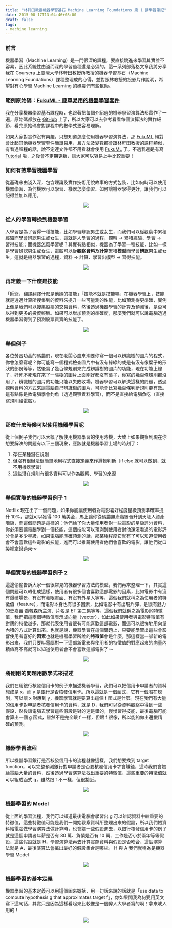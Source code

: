 ```yaml
---
title: "林軒田教授機器學習基石 Machine Learning Foundations 第 1 講學習筆記"
date: 2015-08-17T13:04:46+08:00
draft: false
tags:
- machine learning
---
```


### 前言

機器學習（Machine Learning）是一門很深的課程，要直接跳進來學習其實並不容易，因此系統性由淺而深的學習過程還是必須的。這一系列部落格文章我將分享我在 Coursera 上臺灣大學林軒田教授所教授的機器學習基石（Machine Learning Foundations）課程整理成的心得，並對照林教授的投影片作說明，希望對有心學習 Machine Learning 的碼農們有些幫助。

### 範例原始碼：[FukuML - 簡單易用的機器學習套件](https://github.com/fukuball/fuku-ml)

我在分享機器學習基石課程時，也跟著把每個介紹過的機器學習演算法都實作了一遍，原始碼都放在 [GitHub](https://github.com/fukuball/fuku-ml) 上了，所以大家可以去參考看看每個演算法的實作細節，看完原始碼會對課程中的數學式更容易理解。

如果大家對實作沒有興趣，只想知道怎麼使用機器學習演算法，那 [FukuML](https://github.com/fukuball/fuku-ml) 絕對會比起其他機器學習套件簡單易用，且方法及變數都會跟林軒田教授的課程類似，有看過課程的話，說不定連文件都不用看就會使用 [FukuML](https://github.com/fukuball/fuku-ml) 了。不過我還是有寫 [Tutorial](https://github.com/fukuball/FukuML-Tutorial) 啦，之後會不定期更新，讓大家可以容易上手比較重要！

### 如何有效學習機器學習

從基礎來由淺入深，包含理論及實作技術用說故事的方式包裝，比如何時可以使用機器學習、為何機器可以學習、機器怎麼學習、如何讓機器學得更好，讓我們可以記得並加以應用。

<p style="text-align:center">
    <img src="http://static.obeobe.com/image/blog-image/machine-learning-foundations-by-lin-xuan-tian-di-jiang-xue-xi-bi-ji-1.png?1">
</p>

### 從人的學習轉換到機器學習

人學習是為了習得一種技能，比如學習辨認男生或女生，而我們可以從觀察中累積經驗而學會辨認男生或女生，這就是人學習的過程，觀察 -> 累積經驗、學習 -> 習得技能；而機器怎麼學習呢？其實有點相似，機器為了學習一種技能，比如一樣是學習辨認男生或女生，電腦可以從**觀察資料**及**計算**累積**模型**而學會**辨認**男生或女生，這就是機器學習的過程，資料 -> 計算、學習出模型 -> 習得技能。

<p style="text-align:center">
    <img src="http://static.obeobe.com/image/blog-image/machine-learning-foundations-by-lin-xuan-tian-di-jiang-xue-xi-bi-ji-2.png">
</p>

### 再定義一下什麼是技能

「師爺，翻譯翻譯什麼是他媽的技能」「技能不就是技能嗎」在機器學習上，技能就是透過計算所搜集到的資料來提升一些可量測的性能，比如預測得更準確，實例上像是我們可以搜集股票的交易資料，然後透過機器學習的計算及預測後，是否可以得到更多的投資報酬。如果可以增加預測的準確度，那麼我們就可以說電腦透過機器學習得到了預測股票買賣的技能了。

<p style="text-align:center">
    <img src="http://static.obeobe.com/image/blog-image/machine-learning-foundations-by-lin-xuan-tian-di-jiang-xue-xi-bi-ji-3.png">
</p>

### 舉個例子

各位勞苦功高的碼農們，現在老闆心血來潮要你寫一個可以辨識樹的圖片的程式，你會怎麼寫呢？你可能寫一個程式檢查圖片中有沒有綠綠的或是有沒有像葉子的形狀的部份等等，然後寫了幾百條規則來完成辨識樹的圖片的功能，現在功能上線了，好死不死現在來了一張樹的圖片上面剛好都沒有葉子，你寫的幾百條規則都沒用了，辨識樹的圖片的功能只能以失敗收場。機器學習可以解決這樣的問題，透過觀察資料的方式來讓電腦自己辨識樹的圖片，可能會比寫幾百條判斷規則更有效。這有點像是教電腦學會釣魚（透過觀察資料學習），而不是直接給電腦魚吃（直接寫規則給電腦）。

<p style="text-align:center">
    <img src="http://static.obeobe.com/image/blog-image/machine-learning-foundations-by-lin-xuan-tian-di-jiang-xue-xi-bi-ji-4.png">
</p>

### 那麼什麼時候可以使用機器學習呢

從上個例子我們可以大概了解使用機器學習的使用時機，大致上如果觀察到現在你想要解決的問題有以下三個現象，應該就是機器學習上場的時刻了：

1. 存在某種潛在規則
2. 但沒有很辦法很簡單地用程式直接定義來作邏輯判斷（if else 就可以做到，就不用機器學習）
3. 這些潛在規則有很多資料可以作為觀察、學習的來源

<p style="text-align:center">
    <img src="http://static.obeobe.com/image/blog-image/machine-learning-foundations-by-lin-xuan-tian-di-jiang-xue-xi-bi-ji-5.png">
</p>

### 舉個實際的機器學習例子 1

Netflix 現在出了一個問題，如果你能讓使用者對電影喜好程度星級預測準確率提升 10%，那就可以獲得 100 萬美金，馬上讓你從碼農無產階級晉升到天龍人資產階級，而這個問題是這樣的：他們給了你大量使用者對一些電影的星級評分資料，你必須要讓電腦學到一個技能，這個技能可以預測到使用者對他還沒看過的電影評分會是多少星級，如果電腦能準確預測的話，那某種程度它就有了可以知道使用者會不會喜歡這些電影的技能，進而可以推薦使用者他們會喜歡的電影，讓他們從口袋裡拿錢過來～

<p style="text-align:center">
    <img src="http://static.obeobe.com/image/blog-image/machine-learning-foundations-by-lin-xuan-tian-di-jiang-xue-xi-bi-ji-6.png">
</p>

### 舉個實際的機器學習例子 2

這邊偷偷告訴大家一個很常見的機器學習方法的模型，我們再來整理一下，其實這個問題可以轉化成這樣，使用者有很多個會喜歡這部電影的因素，比如電影中有沒有爆破場景、有沒有養眼畫面、有沒有外星人等等，這個我們就稱之為使用者的特徵值（feature），而電影本身也有很多因素，比如電影中有出現炸彈、是很有魅力的史嘉蕾·喬韓森所主演、片名是 ET 第二集等等，這個我們就稱之為電影的特徵值，我們把這兩個特徵值表示成向量（vector），如此如果使用者與電影特徵值有對應的特徵越多，那就代表使用者很有可能喜歡這部電影，而這可以很快地用向量內積的方式計算出來。也就是說，機器學習在這個問題上，只要能學習出這些會影響使用者喜好的**因素**也就是機器學習所說的**特徵值**會是什麼，那這樣當一部新的電影出來，我們只要叫電腦對一下這部新電影與使用者的特徵值的對應起來的向量內積值高不高就可以知道使用者會不會喜歡這部電影了～

<p style="text-align:center">
    <img src="http://static.obeobe.com/image/blog-image/machine-learning-foundations-by-lin-xuan-tian-di-jiang-xue-xi-bi-ji-7.png">
</p>

### 將剛剛的問題用數學式來描述

我們在用銀行核發信用卡的例子來描述機器學習，我們可以把信用卡申請者的資料想成是 x，而 y 是銀行是否核發信用卡。所以這就是一個函式，它有一個潛在規則，可以讓 x 對應到 y，機器學習就是要算出這個 f 函式是什麼。現在我們有大量的信用卡對申請者核發信用卡的資料，就是 D，我們可以從資料觀察中得到一些假設，然後讓電腦去學習這些假設是對的還是錯的，慢慢習得技能，最後電腦可能會算出一個 g 函式，雖然不是完全跟 f 一樣，但跟 f 很像，所以能夠做出還蠻精確的預測。

<p style="text-align:center">
    <img src="http://static.obeobe.com/image/blog-image/machine-learning-foundations-by-lin-xuan-tian-di-jiang-xue-xi-bi-ji-8.png">
</p>

### 機器學習流程

所以機器學習銀行是否核發信用卡的流程就像這樣，我們想要找到 target function，可以完整預測銀行對申請者是否要核發信用卡才會賺錢，這時我們會餵給電腦大量的資料，然後透過學習演算法找出重要的特徵值，這些重要的特徵值就可以組成函式 g，雖然跟 f 不一樣，但很接近。

<p style="text-align:center">
    <img src="http://static.obeobe.com/image/blog-image/machine-learning-foundations-by-lin-xuan-tian-di-jiang-xue-xi-bi-ji-9.png">
</p>

### 機器學習的 Model

從上面的學習流程，我們可以知道最後電腦會學習出 g 可以辨認資料中較重要的特徵值，這些特徵值可能是我們一開始觀察資料所整理出來的假設，所以我們餵資料給電腦做學習演算法做計算時，也會餵一些假設進去，以銀行核發信用卡的例子就是這個申請者年薪是否有 80 萬、負債是否有 10 萬、工作是否小於兩年等等假設，這些假設就是 H，學習演算法再去計算實際資料與假設是否吻合，這個演算法就是 A，最後演算法會挑出最好的假設集合是哪些。 H 與 A 我們就稱為是機器學習 Model

<p style="text-align:center">
    <img src="http://static.obeobe.com/image/blog-image/machine-learning-foundations-by-lin-xuan-tian-di-jiang-xue-xi-bi-ji-10.png">
</p>

### 機器學習的基本定義

機器學習的基本定義可以用這個圖來概括，用一句話來說的話就是「use data to compute hypothesis g that approximates target f」，你如果問我為何要用英文寫下這句話，其實只是因為這樣看起來比較像是一個偉人大學者寫的啊！拿來唬人用的！

<p style="text-align:center">
    <img src="http://static.obeobe.com/image/blog-image/machine-learning-foundations-by-lin-xuan-tian-di-jiang-xue-xi-bi-ji-11.png">
</p>
